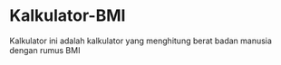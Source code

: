 # Kalkulator-BMI
Kalkulator ini adalah kalkulator yang menghitung berat badan manusia dengan rumus BMI 
